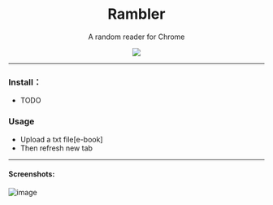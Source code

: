 <h1 align="center">Rambler</h1>
<p align="center">A random reader for Chrome</p>
<p align="center">
   <a href="https://github.com/solobat/rambler/releases"><img src="https://img.shields.io/badge/lastest_version-0.1.0-blue.svg"></a>

</p>

***

### Install：
- TODO

### Usage
- Upload a txt file[e-book]
- Then refresh new tab

---
#### Screenshots:
![image](https://user-images.githubusercontent.com/1894203/49659753-e5eb6500-fa7f-11e8-8563-c564348f700a.png)